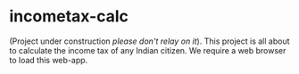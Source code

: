 # incometax-calc
(Project under construction *please don't relay on it*).  This project is all about to calculate the income tax of any Indian citizen. We require a web browser to load this web-app. 
